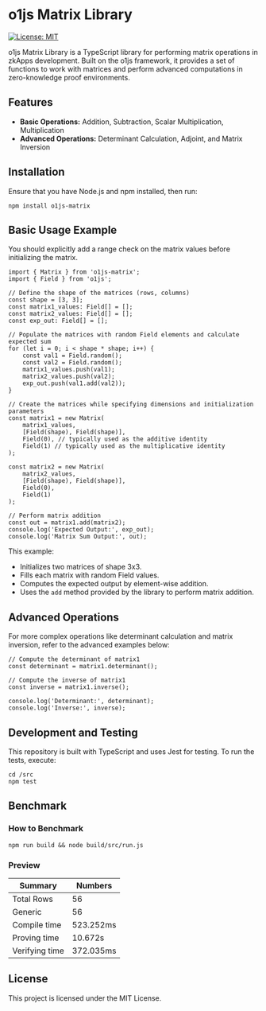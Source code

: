 # o1js Matrix Library

[![License: MIT](https://img.shields.io/badge/License-MIT-yellow.svg)](https://opensource.org/licenses/MIT)

o1js Matrix Library is a TypeScript library for performing matrix operations in zkApps development. Built on the o1js framework, it provides a set of functions to work with matrices and perform advanced computations in zero-knowledge proof environments.

## Features
- **Basic Operations:** Addition, Subtraction, Scalar Multiplication, Multiplication 
- **Advanced Operations:** Determinant Calculation, Adjoint, and Matrix Inversion

## Installation
Ensure that you have Node.js and npm installed, then run:
```
npm install o1js-matrix
```

## Basic Usage Example

You should explicitly add a range check on the matrix values before initializing the matrix.

```
import { Matrix } from 'o1js-matrix';
import { Field } from 'o1js';

// Define the shape of the matrices (rows, columns)
const shape = [3, 3];
const matrix1_values: Field[] = [];
const matrix2_values: Field[] = [];
const exp_out: Field[] = [];

// Populate the matrices with random Field elements and calculate expected sum
for (let i = 0; i < shape * shape; i++) {
    const val1 = Field.random();
    const val2 = Field.random();
    matrix1_values.push(val1);
    matrix2_values.push(val2);
    exp_out.push(val1.add(val2));
}

// Create the matrices while specifying dimensions and initialization parameters
const matrix1 = new Matrix(
    matrix1_values,
    [Field(shape), Field(shape)],
    Field(0), // typically used as the additive identity
    Field(1) // typically used as the multiplicative identity
);

const matrix2 = new Matrix(
    matrix2_values,
    [Field(shape), Field(shape)],
    Field(0),
    Field(1)
);

// Perform matrix addition
const out = matrix1.add(matrix2);
console.log('Expected Output:', exp_out);
console.log('Matrix Sum Output:', out);
```

This example:
- Initializes two matrices of shape 3x3.
- Fills each matrix with random Field values.
- Computes the expected output by element-wise addition.
- Uses the `add` method provided by the library to perform matrix addition.

## Advanced Operations
For more complex operations like determinant calculation and matrix inversion, refer to the advanced examples below:
```
// Compute the determinant of matrix1
const determinant = matrix1.determinant();

// Compute the inverse of matrix1
const inverse = matrix1.inverse();

console.log('Determinant:', determinant);
console.log('Inverse:', inverse);
```

## Development and Testing
This repository is built with TypeScript and uses Jest for testing. To run the tests, execute:
```
cd /src
npm test
```

## Benchmark

### How to Benchmark
```
npm run build && node build/src/run.js
```

### Preview

| Summary | Numbers |
| ------ | ------- | 
| Total Rows | 56 |
| Generic | 56 | 
| Compile time | 523.252ms | 
| Proving time | 10.672s |
| Verifying time | 372.035ms |

## License
This project is licensed under the MIT License.